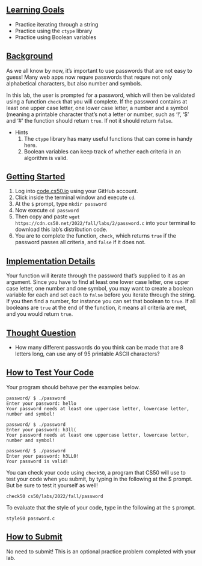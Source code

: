 <main class="col-md" style="margin-bottom: 241px; margin-top: 0px;">

                  

<a data-id="" id="learning-goals" style="top: 0px;"></a><h2><a data-id="" href="#learning-goals">Learning Goals</a></h2>

<ul class="fa-ul">
  <li data-marker="*"><span class="fa-li"><i class="fas fa-square"></i></span>Practice iterating through a string</li>
  <li data-marker="*"><span class="fa-li"><i class="fas fa-square"></i></span>Practice using the <code class="language-plaintext highlighter-rouge">ctype</code> library</li>
  <li data-marker="*"><span class="fa-li"><i class="fas fa-square"></i></span>Practice using Boolean variables</li>
</ul>

<a data-id="" id="background" style="top: 0px;"></a><h2><a data-id="" href="#background">Background</a></h2>

<p>As we all know by now, it’s important to use passwords that are not easy to guess! Many web apps now requre passwords that requre not only alphabetical characters, but also number and symbols.</p>

<p>In this lab, the user is prompted for a password, which will then be validated using a function <code class="language-plaintext highlighter-rouge">check</code> that you will complete. If the password contains at least one upper case letter, one lower case letter, a number and a symbol (meaning a printable character that’s not a letter or number, such as ‘!’, ‘$’ and ‘#’ the function should return <code class="language-plaintext highlighter-rouge">true</code>. If not it should return <code class="language-plaintext highlighter-rouge">false</code>.</p>

<ul class="fa-ul">
  <li data-marker="+"><span class="fa-li"><i class="far fa-plus-square"></i></span><span>Hints
    </span><ol>
      <li>The <code class="language-plaintext highlighter-rouge">ctype</code> library has many useful functions that can come in handy here.</li>
      <li>Boolean variables can keep track of whether each criteria in an algorithm is valid.</li>
    </ol><span>
  </span></li>
</ul>

<a data-id="" id="getting-started" style="top: 0px;"></a><h2><a data-id="" href="#getting-started">Getting Started</a></h2>

<ol>
  <li>Log into <a href="https://code.cs50.io/">code.cs50.io</a> using your GitHub account.</li>
  <li>Click inside the terminal window and execute <code class="language-plaintext highlighter-rouge">cd</code>.</li>
  <li>At the <code class="language-plaintext highlighter-rouge">$</code> prompt, type <code class="language-plaintext highlighter-rouge">mkdir password</code></li>
  <li>Now execute <code class="language-plaintext highlighter-rouge">cd password</code></li>
  <li>Then copy and paste <code class="language-plaintext highlighter-rouge">wget https://cdn.cs50.net/2022/fall/labs/2/password.c</code> into your terminal to download this lab’s distribution code.</li>
  <li>You are to complete the function, <code class="language-plaintext highlighter-rouge">check</code>, which returns <code class="language-plaintext highlighter-rouge">true</code> if the password passes all criteria, and <code class="language-plaintext highlighter-rouge">false</code> if it does not.</li>
</ol>

<a data-id="" id="implementation-details" style="top: 0px;"></a><h2><a data-id="" href="#implementation-details">Implementation Details</a></h2>

<p>Your function will iterate through the password that’s supplied to it as an argument. Since you have to find at least one lower case letter, one upper case letter, one number and one symbol, you may want to create a boolean variable for each and set each to <code class="language-plaintext highlighter-rouge">false</code> before you iterate through the string. If you then find a number, for instance you can set that boolean to <code class="language-plaintext highlighter-rouge">true</code>. If all booleans are <code class="language-plaintext highlighter-rouge">true</code> at the end of the function, it means all criteria are met, and you would return <code class="language-plaintext highlighter-rouge">true</code>.</p>

<a data-id="" id="thought-question" style="top: 0px;"></a><h2><a data-id="" href="#thought-question">Thought Question</a></h2>

<ul class="fa-ul">
  <li data-marker="*"><span class="fa-li"><i class="fas fa-square"></i></span>How many different passwords do you think can be made that are 8 letters long, can use any of 95 printable ASCII characters?</li>
</ul>

<a data-id="" id="how-to-test-your-code" style="top: 0px;"></a><h2><a data-id="" href="#how-to-test-your-code">How to Test Your Code</a></h2>

<p>Your program should behave per the examples below.</p>

<div class="language-plaintext highlighter-rouge"><div class="highlight"><pre class="highlight"><code>password/ $ ./password
Enter your password: hello
Your password needs at least one uppercase letter, lowercase letter, number and symbol!
</code></pre></div></div>

<div class="language-plaintext highlighter-rouge"><div class="highlight"><pre class="highlight"><code>password/ $ ./password
Enter your password: h3ll(
Your password needs at least one uppercase letter, lowercase letter, number and symbol!
</code></pre></div></div>

<div class="language-plaintext highlighter-rouge"><div class="highlight"><pre class="highlight"><code>password/ $ ./password
Enter your password: h3LL0!
Your password is valid!
</code></pre></div></div>

<p>You can check your code using <code class="language-plaintext highlighter-rouge">check50</code>, a program that CS50 will use to test your code when you submit, by typing in the following at the $ prompt. But be sure to test it yourself as well!</p>

<div class="language-plaintext highlighter-rouge"><div class="highlight"><pre class="highlight"><code>check50 cs50/labs/2022/fall/password
</code></pre></div></div>

<p>To evaluate that the style of your code, type in the following at the <code class="language-plaintext highlighter-rouge">$</code> prompt.</p>

<div class="language-plaintext highlighter-rouge"><div class="highlight"><pre class="highlight"><code>style50 password.c
</code></pre></div></div>

<a data-id="" id="how-to-submit" style="top: 0px;"></a><h2><a data-id="" href="#how-to-submit">How to Submit</a></h2>

<p>No need to submit! This is an optional practice problem completed with your lab.</p>


      
